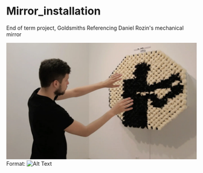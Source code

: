 # Mirror_installation
End of term project, Goldsmiths
Referencing Daniel Rozin's mechanical mirror

![GitHub Logo](/images/mech_mirrors.png)
Format: ![Alt Text](url)
